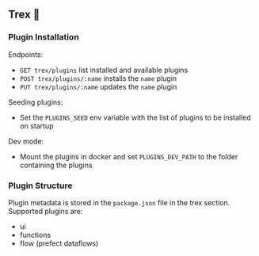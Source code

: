 ## Trex 🦖

### Plugin Installation
Endpoints:
- `GET trex/plugins` list installed and available plugins
- `POST trex/plugins/:name` installs the `name` plugin
- `PUT trex/plugins/:name` updates the `name` plugin

Seeding plugins:
- Set the `PLUGINS_SEED` env variable with the list of plugins to be installed on startup

Dev mode:
- Mount the plugins in docker and set `PLUGINS_DEV_PATH` to the folder containing the plugins 

### Plugin Structure

Plugin metadata is stored in the `package.json` file in the trex section. Supported plugins are:
- ui
- functions
- flow (prefect dataflows)
